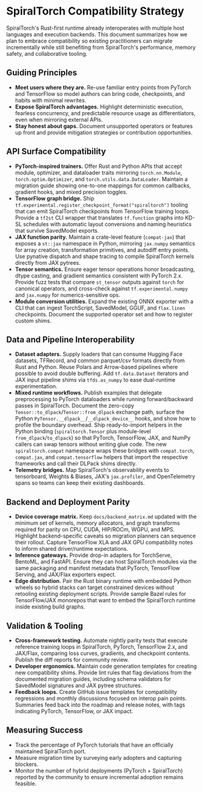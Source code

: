 # SpiralTorch Compatibility Strategy

SpiralTorch's Rust-first runtime already interoperates with multiple host languages and
execution backends. This document summarizes how we plan to embrace compatibility so
existing practitioners can migrate incrementally while still benefiting from SpiralTorch's
performance, memory safety, and collaborative tooling.

## Guiding Principles
- **Meet users where they are.** Re-use familiar entry points from PyTorch and TensorFlow
  so model authors can bring code, checkpoints, and habits with minimal rewrites.
- **Expose SpiralTorch advantages.** Highlight deterministic execution, fearless
  concurrency, and predictable resource usage as differentiators, even when mirroring
  external APIs.
- **Stay honest about gaps.** Document unsupported operators or features up front and
  provide mitigation strategies or contribution opportunities.

## API Surface Compatibility
- **PyTorch-inspired trainers.** Offer Rust and Python APIs that accept module, optimizer,
  and dataloader traits mirroring `torch.nn.Module`, `torch.optim.Optimizer`, and
  `torch.utils.data.DataLoader`. Maintain a migration guide showing one-to-one mappings
  for common callbacks, gradient hooks, and mixed precision toggles.
- **TensorFlow graph bridge.** Ship `tf.experimental.register_checkpoint_format("spiraltorch")`
  tooling that can emit SpiralTorch checkpoints from TensorFlow training loops. Provide a
  `tf2st` CLI wrapper that translates `tf.function` graphs into KD-SL schedules with
  automatic layout conversions and naming heuristics that survive SavedModel exports.
- **JAX function parity.** Maintain a crate-level feature (`compat-jax`) that exposes a
  `st::jax` namespace in Python, mirroring `jax.numpy` semantics for array creation,
  transformation primitives, and autodiff entry points. Use pynative dispatch and shape
  tracing to compile SpiralTorch kernels directly from JAX pytrees.
- **Tensor semantics.** Ensure eager tensor operations honor broadcasting, dtype casting,
  and gradient semantics consistent with PyTorch 2.x. Provide fuzz tests that compare
  `st_tensor` outputs against `torch` for canonical operators, and cross-check against
  `tf.experimental.numpy` and `jax.numpy` for numerics-sensitive ops.
- **Module conversion utilities.** Expand the existing ONNX exporter with a CLI that can
  ingest TorchScript, SavedModel, GGUF, and `flax.linen` checkpoints. Document the
  supported operator set and how to register custom shims.

## Data and Pipeline Interoperability
- **Dataset adapters.** Supply loaders that can consume Hugging Face datasets, TFRecord,
  and common parquet/csv formats directly from Rust and Python. Reuse Polars and
  Arrow-based pipelines where possible to avoid double buffering. Add `tf.data.Dataset`
  iterators and JAX input pipeline shims via `tfds.as_numpy` to ease dual-runtime
  experimentation.
- **Mixed runtime workflows.** Publish examples that delegate preprocessing to PyTorch
  dataloaders while running forward/backward passes in SpiralTorch. Document the
  zero-copy `Tensor::to_dlpack`/`Tensor::from_dlpack` exchange path, surface the
  Python `PyTensor.__dlpack__`/`__dlpack_device__` hooks, and show how to profile the
  boundary overhead. Ship ready-to-import helpers in the Python binding (`spiraltorch.Tensor`
  plus module-level `from_dlpack`/`to_dlpack`) so that PyTorch, TensorFlow, JAX, and NumPy
  callers can swap tensors without writing glue code. The new `spiraltorch.compat`
  namespace wraps these bridges with `compat.torch`, `compat.jax`, and
  `compat.tensorflow` helpers that import the respective frameworks and call their
  DLPack shims directly.
- **Telemetry bridges.** Map SpiralTorch's observability events to tensorboard, Weights &
  Biases, JAX's `jax.profiler`, and OpenTelemetry spans so teams can keep their existing dashboards.

## Backend and Deployment Parity
- **Device coverage matrix.** Keep `docs/backend_matrix.md` updated with the minimum set
  of kernels, memory allocators, and graph transforms required for parity on CPU, CUDA,
  HIP/ROCm, WGPU, and MPS. Highlight backend-specific caveats so migration planners can
  sequence their rollout. Capture TensorFlow XLA and JAX GPU compatibility notes to inform
  shared driver/runtime expectations.
- **Inference gateways.** Provide drop-in adapters for TorchServe, BentoML, and FastAPI.
  Ensure they can host SpiralTorch modules via the same packaging and manifest metadata
  that PyTorch, TensorFlow Serving, and JAX/Flax exporters expect.
- **Edge distribution.** Pair the Rust binary runtime with embedded Python wheels so
  hybrid stacks can target constrained devices without retooling existing deployment
  scripts. Provide sample Bazel rules for TensorFlow/JAX monorepos that want to embed the
  SpiralTorch runtime inside existing build graphs.

## Validation & Tooling
- **Cross-framework testing.** Automate nightly parity tests that execute reference
  training loops in SpiralTorch, PyTorch, TensorFlow 2.x, and JAX/Flax, comparing loss
  curves, gradients, and checkpoint contents. Publish the diff reports for community review.
- **Developer ergonomics.** Maintain code generation templates for creating new
  compatibility shims. Provide lint rules that flag deviations from the documented
  migration guides, including schema validators for SavedModel signatures and JAX pytree
  structures.
- **Feedback loops.** Create GitHub issue templates for compatibility regressions and
  monthly discussions focused on interop pain points. Summaries feed back into the
  roadmap and release notes, with tags indicating PyTorch, TensorFlow, or JAX impact.

## Measuring Success
- Track the percentage of PyTorch tutorials that have an officially maintained
  SpiralTorch port.
- Measure migration time by surveying early adopters and capturing blockers.
- Monitor the number of hybrid deployments (PyTorch + SpiralTorch) reported by the
  community to ensure incremental adoption remains feasible.
